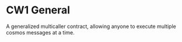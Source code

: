 # CW1 General

A generalized multicaller contract, allowing anyone to execute multiple cosmos messages at a time.